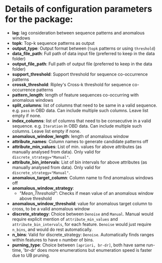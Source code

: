 # Details of configuration parameters for the package:
- **lag**: lag consideration between sequence patterns and anomalous windows
- **topk**: Top-k sequence patterns as output
- **output_type**: Output format between (`topk` patterns or using `threshold`)
- **data_file_path**: Full path of data input file (preferred to keep in the data folder)
- **output_file_path**: Full path of output file (preferred to keep in the data folder)
- **support_threshold**: Support threshold for sequence co-occurrence patterns
- **crossk_threshold**: Ripley's Cross-k threshold for sequence co-occurrence patterns
- **pattern_length**: length of feature sequences co-occurring with anomalous windows
- **split_columns**: list of columns that need to be same in a valid sequence. e.g. `pass` in OBD data. Can include multiple such columns. Leave list empty if none. 
- **index_columns**: list of columns that need to be consecutive in a valid sequence. e.g. `Iteration` in OBD data. Can include multiple such columns. Leave list empty if none. 
- **anomalous_window_length**: length of anomalous window
- **attribute_names**: Column names to generate candidate patterns off
- **attribute_min_values**: List of min. values for above attributes (as manually analysed from data). Only valid for `discrete_strategy="Manual"`.
- **attribute_bin_intervals**: List of bin intervals for above attributes (as manually analysed from data). Only valid for `discrete_strategy="Manual"`.
- **anomalous_target_column**: Column name to find anomalous windows off
- **anomalous_window_strategy**: 
    - *"Mean_Threshold"*: Checks if mean value of an anomalous window above threshold
- **anomalous_window_threshold**: value for anomalous target column to cross, to be a valid anomalous window
- **discrete_strategy**: Choice between `Denoise` and `Manual`. Manual would require explicit mention of `attribute_min_values` and `attribute_bin_intervals`, for each feature. `Denoise` would just require `n_bins`, and would do rest automatically.
- **n_bins**: Valid for discrete_strategy: `Denoise`. Automatically finds ranges within features to have `n` number of bins.
- **purning_type**: Choice between `[apriori, br-dr]`, both have same run-time, 'br-dr' does more enumerations but enumeration speed is faster due to UB pruning.
